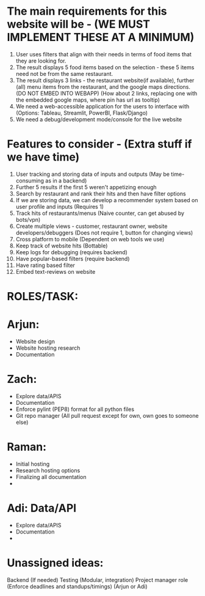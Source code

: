 # The main requirements for this website will be - (WE MUST IMPLEMENT THESE AT A MINIMUM)
  1) User uses filters that align with their needs in terms of food items that they are looking for.
  2) The result displays 5 food items based on the selection - these 5 items need not be from the same restaurant. 
  3) The result displays 3 links - the restaurant website(if available), further (all) menu items from the restaurant, and the google maps directions.  (DO NOT EMBED INTO WEBAPP)
       (How about 2 links, replacing one with the embedded google maps, where pin has url as tooltip)
  4) We need a web-accessible application for the users to interface with 
     (Options: Tableau, Streamlit, PowerBI, Flask/Django)
  5) We need a debug/development mode/console for the live website

# Features to consider - (Extra stuff if we have time)
  1) User tracking and storing data of inputs and outputs (May be time-consuming as in a backend)
  2) Further 5 results if the first 5 weren't appetizing enough
  3) Search by restaurant and rank their hits and then have filter options
  4) If we are storing data, we can develop a recommender system based on user profile and inputs (Requires 1)
  5) Track hits of restaurants/menus (Naive counter, can get abused by bots/vpn)
  6) Create multiple views - customer, restaurant owner, website developers/debuggers
      (Does not require 1, button for changing views)
  7) Cross platform to mobile (Dependent on web tools we use)
  8) Keep track of website hits (Bottable)
  9) Keep logs for debugging (requires backend)
  10) Have popular-based filters (require backend)
  11) Have rating based filter 
  11) Embed text-reviews on website



# ROLES/TASK:
# Arjun: 
  * Website design
  * Website hosting research
  * Documentation
# Zach: 
  * Explore data/APIS
  * Documentation
  * Enforce pylint (PEP8) format for all python files
  * Git repo manager (All pull request except for own, own goes to someone else)
# Raman: 
  * Initial hosting
  * Research hosting options
  * Finalizing all documentation
  * 
# Adi: Data/API
  * Explore data/APIS
  * Documentation
  * 

# Unassigned ideas:
Backend (If needed)
Testing (Modular, integration)
Project manager role (Enforce deadlines and standups/timings) (Arjun or Adi)